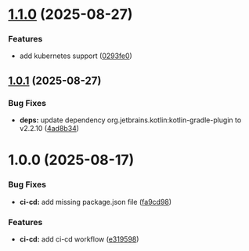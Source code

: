 # [1.1.0](https://github.com/MarcoFontana48/DockerTest/compare/v1.0.1...v1.1.0) (2025-08-27)


### Features

* add kubernetes support ([0293fe0](https://github.com/MarcoFontana48/DockerTest/commit/0293fe053cdef6f52ab7db8e982132061aec1f08))

## [1.0.1](https://github.com/MarcoFontana48/DockerTest/compare/v1.0.0...v1.0.1) (2025-08-27)


### Bug Fixes

* **deps:** update dependency org.jetbrains.kotlin:kotlin-gradle-plugin to v2.2.10 ([4ad8b34](https://github.com/MarcoFontana48/DockerTest/commit/4ad8b342fa91b088e66f013350fe8dd53f571c92))

# 1.0.0 (2025-08-17)


### Bug Fixes

* **ci-cd:** add missing package.json file ([fa9cd98](https://github.com/MarcoFontana48/DockerTest/commit/fa9cd98b930e73089f14da9b8fdd1b2dd0223eaf))


### Features

* **ci-cd:** add ci-cd workflow ([e319598](https://github.com/MarcoFontana48/DockerTest/commit/e319598320db70ef23ba5408aac3a6ec381338e4))
